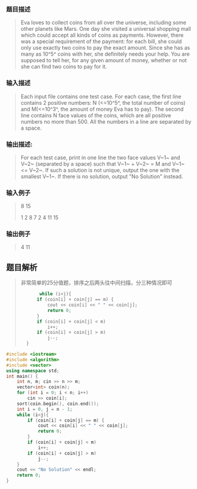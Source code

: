 ### 题目描述

> Eva loves to collect coins from all over the universe, including some other planets like Mars. One day she visited a universal shopping mall which could accept all kinds of coins as payments. However, there was a special requirement of the payment: for each bill, she could only use exactly two coins to pay the exact amount. Since she has as many as 10^5^ coins with her, she definitely needs your help. You are supposed to tell her, for any given amount of money, whether or not she can find two coins to pay for it.

### 输入描述

> Each input file contains one test case. For each case, the first line contains 2 positive numbers: N (<=10^5^, the total number of coins) and M(<=10^3^, the amount of money Eva has to pay). The second line contains N face values of the coins, which are all positive numbers no more than 500. All the numbers in a line are separated by a space.

### 输出描述:
> For each test case, print in one line the two face values V~1~ and V~2~ (separated by a space) such that V~1~ + V~2~ = M and V~1~ <= V~2~. If such a solution is not unique, output the one with the smallest V~1~. If there is no solution, output "No Solution" instead.

### 输入例子
> 8 15
>
>1 2 8 7 2 4 11 15

### 输出例子
> 4 11

## 题目解析
>非常简单的25分值题，排序之后两头往中间扫描，分三种情况即可
>```C++
>        while (i<j){
>		if (coin[i] + coin[j] == m) {
>			cout << coin[i] << " " << coin[j];
>			return 0;
>		}
>		if (coin[i] + coin[j] < m)
>			i++;
>		if (coin[i] + coin[j] > m)
>			j--;
>	}
>
```C++
#include <iostream>
#include <algorithm>
#include <vector>
using namespace std;
int main() {
	int n, m; cin >> n >> m;
	vector<int> coin(n);
	for (int i = 0; i < n; i++)
		cin >> coin[i];
	sort(coin.begin(), coin.end());
	int i = 0, j = n - 1;
	while (i<j){
		if (coin[i] + coin[j] == m) {
			cout << coin[i] << " " << coin[j];
			return 0;
		}
		if (coin[i] + coin[j] < m)
			i++;
		if (coin[i] + coin[j] > m)
			j--;
	}
	cout << "No Solution" << endl;
	return 0;
}
```
